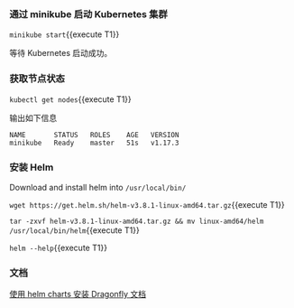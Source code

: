 
### 通过 minikube 启动 Kubernetes 集群

`minikube start`{{execute T1}}

等待 Kubernetes 启动成功。

### 获取节点状态

`kubectl get nodes`{{execute T1}}

输出如下信息

```
NAME       STATUS   ROLES    AGE   VERSION
minikube   Ready    master   51s   v1.17.3
```

### 安装 Helm

Download and install helm into `/usr/local/bin/`

`wget https://get.helm.sh/helm-v3.8.1-linux-amd64.tar.gz`{{execute T1}}

`tar -zxvf helm-v3.8.1-linux-amd64.tar.gz && mv linux-amd64/helm /usr/local/bin/helm`{{execute T1}}

`helm --help`{{execute T1}}


### 文档

[使用 helm charts 安装 Dragonfly 文档](https://d7y.io/zh/docs/setup/install/helm-charts/)
